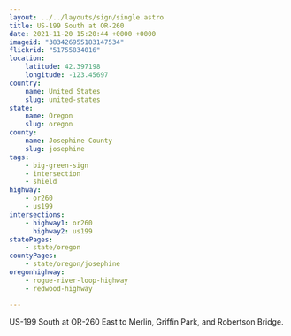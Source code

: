 ```yaml
---
layout: ../../layouts/sign/single.astro
title: US-199 South at OR-260
date: 2021-11-20 15:20:44 +0000 +0000
imageid: "383426955183147534"
flickrid: "51755834016"
location:
    latitude: 42.397198
    longitude: -123.45697
country:
    name: United States
    slug: united-states
state:
    name: Oregon
    slug: oregon
county:
    name: Josephine County
    slug: josephine
tags:
    - big-green-sign
    - intersection
    - shield
highway:
    - or260
    - us199
intersections:
    - highway1: or260
      highway2: us199
statePages:
    - state/oregon
countyPages:
    - state/oregon/josephine
oregonhighway:
    - rogue-river-loop-highway
    - redwood-highway

---
```

US-199 South at OR-260 East to Merlin, Griffin Park, and Robertson Bridge.